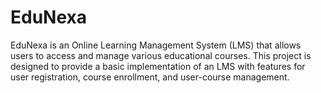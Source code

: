 # EduNexa
 EduNexa is an Online Learning Management System (LMS) that allows users to access and manage various educational courses. This project is designed to provide a basic implementation of an LMS with features for user registration, course enrollment, and user-course management.
